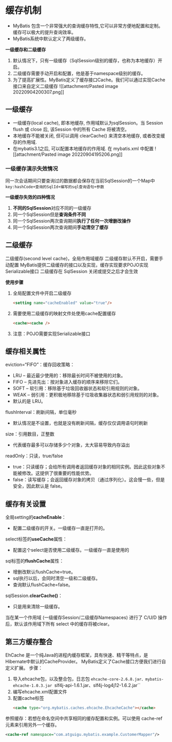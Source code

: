 # 缓存机制
- MyBatis 包含一个非常强大的查询缓存特性,它可以非常方便地配置和定制。缓存可以极大的提升查询效率。
- MyBatis系统中默认定义了两级缓存。

**一级缓存和二级缓存**
1. 默认情况下，只有一级缓存（SqlSession级别的缓存，也称为本地缓存）开启。
2. 二级缓存需要手动开启和配置，他是基于namespace级别的缓存。
3. 为了提高扩展性。MyBatis定义了缓存接口Cache。我们可以通过实现Cache接口来自定义二级缓存
![[attachment/Pasted image 20220904200307.png]]

## 一级缓存
- 一级缓存(local cache), 即本地缓存, 作用域默认为sqlSession。当 Session flush 或 close 后, 该Session 中的所有 Cache 将被清空。
- 本地缓存不能被关闭, 但可以调用 clearCache() 来清空本地缓存, 或者改变缓存的作用域.
- 在mybatis3.1之后, 可以配置本地缓存的作用域. 在 mybatis.xml 中配置
![[attachment/Pasted image 20220904195206.png]]

### 一级缓存演示失效情况
同一次会话期间只要查询过的数据都会保存在当前SqlSession的一个Map中
`key:hashCode+查询的SqlId+编写的sql查询语句+参数`

**一级缓存失效的四种情况**
1. **不同的SqlSession**对应不同的一级缓存
2. 同一个SqlSession但是**查询条件不同**
3. 同一个SqlSession两次查询期间**执行了任何一次增删改操作**
4. 同一个SqlSession两次查询期间**手动清空了缓存**

## 二级缓存
二级缓存(second level cache)，全局作用域缓存
二级缓存默认不开启，需要手动配置
MyBatis提供二级缓存的接口以及实现，缓存实现要求POJO实现Serializable接口
二级缓存在 SqlSession 关闭或提交之后才会生效

**使用步骤**
1. 全局配置文件中开启二级缓存
	```html
	<setting name="cacheEnabled" value="true"/>
	```
2. 需要使用二级缓存的映射文件处使用cache配置缓存
	```html
	<cache><cache />
	```
3. 注意：POJO需要实现Serializable接口

## 缓存相关属性
eviction=“FIFO”：缓存回收策略：
-   LRU – 最近最少使用的：移除最长时间不被使用的对象。
-   FIFO – 先进先出：按对象进入缓存的顺序来移除它们。
-   SOFT – 软引用：移除基于垃圾回收器状态和软引用规则的对象。
-   WEAK – 弱引用：更积极地移除基于垃圾收集器状态和弱引用规则的对象。
-   默认的是 LRU。

flushInterval：刷新间隔，单位毫秒
-   默认情况是不设置，也就是没有刷新间隔，缓存仅仅调用语句时刷新

size：引用数目，正整数
-   代表缓存最多可以存储多少个对象，太大容易导致内存溢出

readOnly：只读，true/false
-   true：只读缓存；会给所有调用者返回缓存对象的相同实例。因此这些对象不能被修改。这提供了很重要的性能优势。
-   false：读写缓存；会返回缓存对象的拷贝（通过序列化）。这会慢一些，但是安全，因此默认是 false。

## 缓存有关设置
全局setting的**cacheEnable**：
- 配置二级缓存的开关。一级缓存一直是打开的。

select标签的**useCache**属性：
- 配置这个select是否使用二级缓存。一级缓存一直是使用的

sql标签的**flushCache**属性：
- 增删改默认flushCache=true。
- sql执行以后，会同时清空一级和二级缓存。
- 查询默认flushCache=false。

sqlSession.**clearCache()**：
- 只是用来清除一级缓存。

当在某一个作用域 (一级缓存Session/二级缓存Namespaces) 进行了 C/U/D 操作后，默认该作用域下所有 select 中的缓存将被clear。

## 第三方缓存整合
EhCache 是一个纯Java的进程内缓存框架，具有快速、精干等特点，是Hibernate中默认的CacheProvider。
MyBatis定义了Cache接口方便我们进行自定义扩展。
步骤：
1. 导入ehcache包，以及整合包，日志包
`ehcache-core-2.6.8.jar、mybatis-ehcache-1.0.3.jar
`slf4j-api-1.6.1.jar、slf4j-log4j12-1.6.2.jar``
2. 编写ehcache.xml配置文件
3. 配置cache标签
	```html
	<cache type="org.mybatis.caches.ehcache.EhcacheCache"></cache>
	```

 参照缓存：若想在命名空间中共享相同的缓存配置和实例。可以使用 cache-ref 元素来引用另外一个缓存。
```xml
<cache-ref namespace="com.atguigu.mybatis.example.CustomerMapper"/>
```


